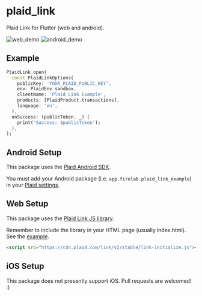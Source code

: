 # plaid_link

Plaid Link for Flutter (web and android).

![web_demo](https://github.com/firelab-app/plaid_link/blob/master/doc/web_demo.gif?raw=true)
![android_demo](https://github.com/firelab-app/plaid_link/blob/master/doc/android_demo.gif?raw=true)

## Example

```dart
PlaidLink.open(
  const PlaidLinkOptions(
    publicKey: 'YOUR_PLAID_PUBLIC_KEY',
    env: PlaidEnv.sandbox,
    clientName: 'Plaid Link Example',
    products: [PlaidProduct.transactions],
    language: 'en',
  ),
  onSuccess: (publicToken, _) {
    print('Success: $publicToken');
  },
);
```

## Android Setup

This package uses the [Plaid Android SDK](https://plaid.com/docs/link/android/).

You must add your Android package (i.e. `app.firelab.plaid_link_example`) in your [Plaid settings](https://dashboard.plaid.com/team/api).

## Web Setup

This package uses the [Plaid Link JS library](http://plaid.com/docs/#integrating-with-link).

Remember to include the library in your HTML page (usually index.html). See the [example](https://github.com/firelab-app/plaid_link/blob/master/example/web/index.html#L22).

```html
<script src="https://cdn.plaid.com/link/v2/stable/link-initialize.js"></script>
```

## iOS Setup

This package does not presently support iOS. Pull requests are welcomed! :)
